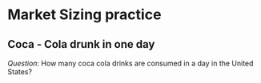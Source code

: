 # Market Sizing practice

## Coca - Cola drunk in one day

*Question*: How many coca cola drinks are consumed in a day in the United States?
